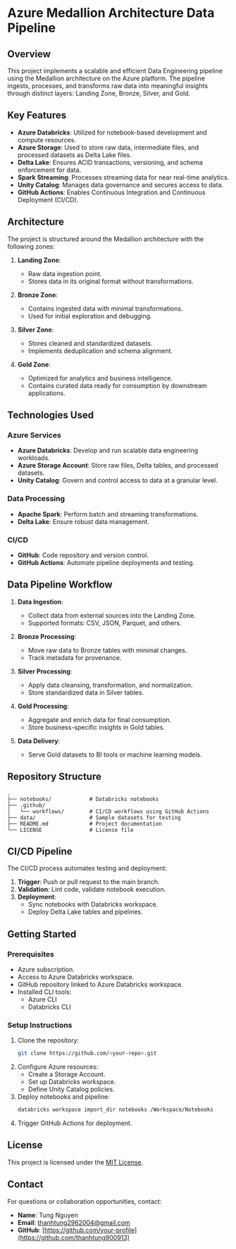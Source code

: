 # Azure Medallion Architecture Data Pipeline

## **Overview**
This project implements a scalable and efficient Data Engineering pipeline using the Medallion architecture on the Azure platform. The pipeline ingests, processes, and transforms raw data into meaningful insights through distinct layers: Landing Zone, Bronze, Silver, and Gold.

## **Key Features**
- **Azure Databricks**: Utilized for notebook-based development and compute resources.
- **Azure Storage**: Used to store raw data, intermediate files, and processed datasets as Delta Lake files.
- **Delta Lake**: Ensures ACID transactions, versioning, and schema enforcement for data.
- **Spark Streaming**: Processes streaming data for near real-time analytics.
- **Unity Catalog**: Manages data governance and secures access to data.
- **GitHub Actions**: Enables Continuous Integration and Continuous Deployment (CI/CD).

## **Architecture**
The project is structured around the Medallion architecture with the following zones:

1. **Landing Zone**:
   - Raw data ingestion point.
   - Stores data in its original format without transformations.

2. **Bronze Zone**:
   - Contains ingested data with minimal transformations.
   - Used for initial exploration and debugging.

3. **Silver Zone**:
   - Stores cleaned and standardized datasets.
   - Implements deduplication and schema alignment.

4. **Gold Zone**:
   - Optimized for analytics and business intelligence.
   - Contains curated data ready for consumption by downstream applications.

## **Technologies Used**

### **Azure Services**
- **Azure Databricks**: Develop and run scalable data engineering workloads.
- **Azure Storage Account**: Store raw files, Delta tables, and processed datasets.
- **Unity Catalog**: Govern and control access to data at a granular level.

### **Data Processing**
- **Apache Spark**: Perform batch and streaming transformations.
- **Delta Lake**: Ensure robust data management.

### **CI/CD**
- **GitHub**: Code repository and version control.
- **GitHub Actions**: Automate pipeline deployments and testing.

## **Data Pipeline Workflow**
1. **Data Ingestion**:
   - Collect data from external sources into the Landing Zone.
   - Supported formats: CSV, JSON, Parquet, and others.

2. **Bronze Processing**:
   - Move raw data to Bronze tables with minimal changes.
   - Track metadata for provenance.

3. **Silver Processing**:
   - Apply data cleansing, transformation, and normalization.
   - Store standardized data in Silver tables.

4. **Gold Processing**:
   - Aggregate and enrich data for final consumption.
   - Store business-specific insights in Gold tables.

5. **Data Delivery**:
   - Serve Gold datasets to BI tools or machine learning models.

## **Repository Structure**
```
.
├── notebooks/            # Databricks notebooks
├── .github/
│   └── workflows/        # CI/CD workflows using GitHub Actions
├── data/                 # Sample datasets for testing
├── README.md             # Project documentation
└── LICENSE               # License file

```

## **CI/CD Pipeline**
The CI/CD process automates testing and deployment:
1. **Trigger**: Push or pull request to the main branch.
2. **Validation**: Lint code, validate notebook execution.
3. **Deployment**:
   - Sync notebooks with Databricks workspace.
   - Deploy Delta Lake tables and pipelines.

## **Getting Started**
### **Prerequisites**
- Azure subscription.
- Access to Azure Databricks workspace.
- GitHub repository linked to Azure Databricks workspace.
- Installed CLI tools:
  - Azure CLI
  - Databricks CLI

### **Setup Instructions**
1. Clone the repository:
   ```bash
   git clone https://github.com/<your-repo>.git
   ```
2. Configure Azure resources:
   - Create a Storage Account.
   - Set up Databricks workspace.
   - Define Unity Catalog policies.
3. Deploy notebooks and pipeline:
   ```bash
   databricks workspace import_dir notebooks /Workspace/Notebooks
   ```
4. Trigger GitHub Actions for deployment.

## **License**
This project is licensed under the [MIT License](LICENSE).

## **Contact**
For questions or collaboration opportunities, contact:
- **Name**: Tung Nguyen
- **Email**: thanhtung2962004@gmail.com
- **GitHub**: [https://github.com/your-profile](https://github.com/thanhtung900913)

